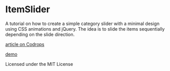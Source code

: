
ItemSlider
=========

A tutorial on how to create a simple category slider with a minimal design using CSS animations and jQuery. The idea is to slide the items sequentially depending on the slide direction.

[article on Codrops](http://tympanus.net/codrops/?p=13218)

[demo](http://tympanus.net/Tutorials/ItemSlider)

Licensed under the MIT License